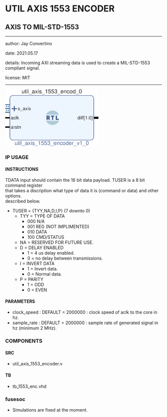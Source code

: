 # UTIL AXIS 1553 ENCODER
## AXIS TO MIL-STD-1553
---

   author: Jay Convertino   
   
   date: 2021.05.17  
   
   details: Incoming AXI streaming data is used to create a MIL-STD-1553 compliant signal.   
   
   license: MIT   
   
---

![rtl_img](./rtl.png)

### IP USAGE
#### INSTRUCTIONS

TDATA input should contain the 16 bit data payload. TUSER is a 8 bit command register   
that takes a discription what type of data it is (command or data) and other options.   
described below.   

* TUSER = {TYY,NA,D,I,P} (7 downto 0)
  * TYY = TYPE OF DATA
    * 000 N/A
    * 001 REG (NOT IMPLIMENTED)
    * 010 DATA
    * 100 CMD/STATUS
  * NA = RESERVED FOR FUTURE USE.
  * D = DELAY ENABLED
    * 1 = 4 us delay enabled.
    * 0 = no delay between transmissions.
  * I = INVERT DATA
    * 1 = Invert data.
    * 0 = Normal data.
  * P = PARITY
    * 1 = ODD
    * 0 = EVEN

#### PARAMETERS

* clock_speed : DEFAULT = 2000000 : clock speed of aclk to the core in hz.
* sample_rate : DEFAULT = 2000000 : sample rate of generated signal in hz (minimum 2 MHz).

### COMPONENTS
#### SRC

* util_axis_1553_encoder.v
  
#### TB

* tb_1553_enc.vhd
  
### fusesoc

* Simulations are fixed at the moment.
